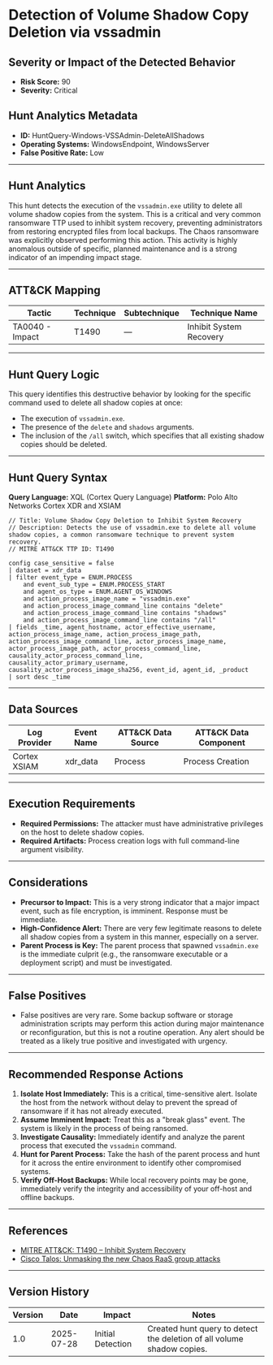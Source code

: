 # Detection of Volume Shadow Copy Deletion via vssadmin

## Severity or Impact of the Detected Behavior
- **Risk Score:** 90
- **Severity:** Critical

## Hunt Analytics Metadata

- **ID:** HuntQuery-Windows-VSSAdmin-DeleteAllShadows
- **Operating Systems:** WindowsEndpoint, WindowsServer
- **False Positive Rate:** Low

---

## Hunt Analytics

This hunt detects the execution of the `vssadmin.exe` utility to delete all volume shadow copies from the system. This is a critical and very common ransomware TTP used to inhibit system recovery, preventing administrators from restoring encrypted files from local backups. The Chaos ransomware was explicitly observed performing this action. This activity is highly anomalous outside of specific, planned maintenance and is a strong indicator of an impending impact stage.

---

## ATT&CK Mapping

| Tactic                        | Technique   | Subtechnique | Technique Name                                 |
|-------------------------------|-------------|--------------|------------------------------------------------|
| TA0040 - Impact               | T1490       | —            | Inhibit System Recovery                        |

---

## Hunt Query Logic

This query identifies this destructive behavior by looking for the specific command used to delete all shadow copies at once:
- The execution of `vssadmin.exe`.
- The presence of the `delete` and `shadows` arguments.
- The inclusion of the `/all` switch, which specifies that all existing shadow copies should be deleted.

---

## Hunt Query Syntax

**Query Language:** XQL (Cortex Query Language)
**Platform:** Polo Alto Networks Cortex XDR and XSIAM

```xql
// Title: Volume Shadow Copy Deletion to Inhibit System Recovery
// Description: Detects the use of vssadmin.exe to delete all volume shadow copies, a common ransomware technique to prevent system recovery.
// MITRE ATT&CK TTP ID: T1490

config case_sensitive = false 
| dataset = xdr_data 
| filter event_type = ENUM.PROCESS 
    and event_sub_type = ENUM.PROCESS_START 
    and agent_os_type = ENUM.AGENT_OS_WINDOWS 
    and action_process_image_name = "vssadmin.exe" 
    and action_process_image_command_line contains "delete" 
    and action_process_image_command_line contains "shadows" 
    and action_process_image_command_line contains "/all" 
| fields _time, agent_hostname, actor_effective_username, action_process_image_name, action_process_image_path, action_process_image_command_line, actor_process_image_name, actor_process_image_path, actor_process_command_line, causality_actor_process_command_line, causality_actor_primary_username, causality_actor_process_image_sha256, event_id, agent_id, _product 
| sort desc _time
```

---

## Data Sources

| Log Provider | Event Name       | ATT&CK Data Source  | ATT&CK Data Component  |
|--------------|------------------|---------------------|------------------------|
| Cortex XSIAM | xdr_data         | Process             | Process Creation       |

---

## Execution Requirements

- **Required Permissions:** The attacker must have administrative privileges on the host to delete shadow copies.
- **Required Artifacts:** Process creation logs with full command-line argument visibility.

---

## Considerations

- **Precursor to Impact:** This is a very strong indicator that a major impact event, such as file encryption, is imminent. Response must be immediate.
- **High-Confidence Alert:** There are very few legitimate reasons to delete all shadow copies from a system in this manner, especially on a server.
- **Parent Process is Key:** The parent process that spawned `vssadmin.exe` is the immediate culprit (e.g., the ransomware executable or a deployment script) and must be investigated.

---

## False Positives

- False positives are very rare. Some backup software or storage administration scripts may perform this action during major maintenance or reconfiguration, but this is not a routine operation. Any alert should be treated as a likely true positive and investigated with urgency.

---

## Recommended Response Actions

1.  **Isolate Host Immediately:** This is a critical, time-sensitive alert. Isolate the host from the network without delay to prevent the spread of ransomware if it has not already executed.
2.  **Assume Imminent Impact:** Treat this as a "break glass" event. The system is likely in the process of being ransomed.
3.  **Investigate Causality:** Immediately identify and analyze the parent process that executed the `vssadmin` command.
4.  **Hunt for Parent Process:** Take the hash of the parent process and hunt for it across the entire environment to identify other compromised systems.
5.  **Verify Off-Host Backups:** While local recovery points may be gone, immediately verify the integrity and accessibility of your off-host and offline backups.

---

## References

- [MITRE ATT&CK: T1490 – Inhibit System Recovery](https://attack.mitre.org/techniques/T1490/)
- [Cisco Talos: Unmasking the new Chaos RaaS group attacks](https://blog.talosintelligence.com/new-chaos-ransomware/)

---

## Version History

| Version | Date       | Impact            | Notes                                                              |
|---------|------------|-------------------|--------------------------------------------------------------------|
| 1.0     | 2025-07-28 | Initial Detection | Created hunt query to detect the deletion of all volume shadow copies. |
